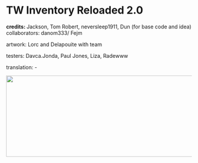 # TW Inventory Reloaded 2.0

<b> credits: </b>Jackson, Tom Robert, neversleep1911, Dun (for base code and idea)<br>
collaborators: danom333/ Fejm

artwork: Lorc and Delapouite with team

testers: Davca.Jonda, Paul Jones, Liza, Radewww

translation: -

<p align="center">
<img width="508" height="220" src="https://jamzask.github.io/TWInventoryReloaded/menu/twir_biglogo.png">
</p>


